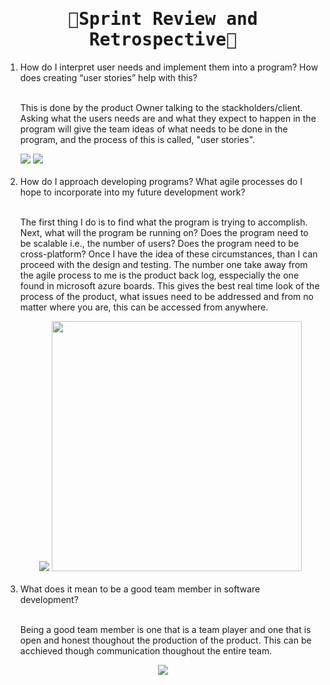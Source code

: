 <body >
    <div align="center"><kbd width="400">
        <h1 align="center" width="400">📖Sprint Review and Retrospective📖</h1></kbd></div>
    <ol>
        <li>How do I interpret user needs and implement them into a program? How does creating “user stories” help with this?
        <p><br>This is done by the product Owner talking to the stackholders/client. Asking what the users needs are and what they expect to happen in the program will give the team ideas of what needs to be done in the program, and the process of this is called, "user stories".</p>
        <img src="https://niftypm.com/blog/wp-content/uploads/2021/07/be7b977f-7bf8-4e7b-a731-98cedb9c81d0-Agile-Meetings.png"/>
        <img src="https://www.digite.com/wp-content/uploads/2020/09/story-mapping-plan-1.png"/></li>
        <br>
        <li>How do I approach developing programs? What agile processes do I hope to incorporate into my future development work?
        <p><br>The first thing I do is to find what the program is trying to accomplish. Next, what will the program be running on? Does the program need to be scalable i.e., the number of users? Does the program need to be cross-platform? Once I have the idea of these circumstances, than I can proceed with the design and testing. The number one take away from the agile process to me is the product back log, esspecially the one found in microsoft azure boards. This gives the best real time look of the process of the product, what issues need to be addressed and from no matter where you are, this can be accessed from anywhere.</p>
       <div align="center"> <img src="https://upload.wikimedia.org/wikipedia/commons/thumb/b/b9/Typing_computer_screen_reflection.jpg/220px-Typing_computer_screen_reflection.jpg" /> <img src="https://docs.microsoft.com/en-us/azure/devops/boards/get-started/media/about-boards/kanban-board.png?view=azure-devops" width="400px"/> </div></li>
        <br><li>What does it mean to be a good team member in software development?
        <p><br>Being a good team member is one that is a team player and one that is open and honest thoughout the production of the product. This can be acchieved though communication thoughout the entire team.</p></li>
    </ol>
   <div align="center"> <img src="https://assets.entrepreneur.com/content/3x2/2000/1638079565-Untitleddesign-2021-11-28T100532825.png?auto=webp&quality=95&crop=16:9&width=675" />
    </div>
</body>

